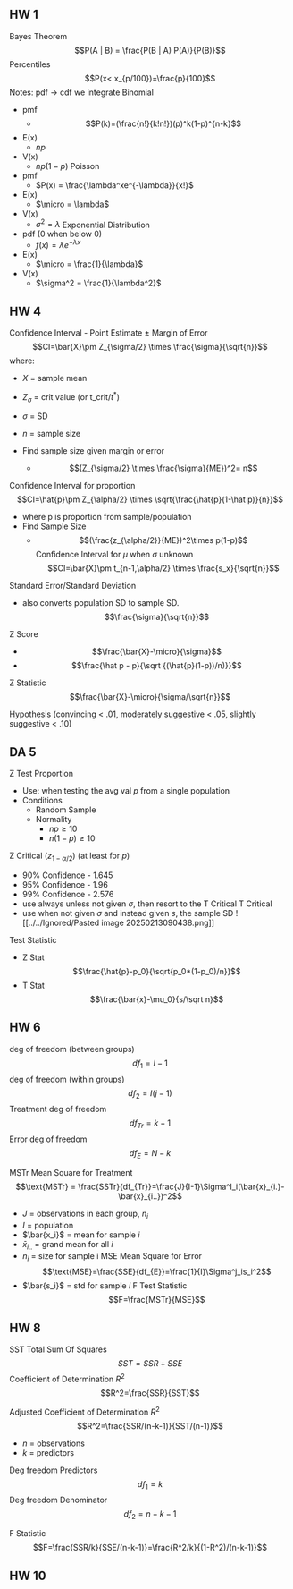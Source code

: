 ## HW 1
Bayes Theorem
$$P(A | B) = \frac{P(B | A) P(A)}{P(B)}$$
Percentiles
$$P(x< x_{p/100})=\frac{p}{100}$$
Notes: pdf -> cdf we integrate
Binomial 
- pmf
	- $$P(k)=(\frac{n!}{k!n!})(p)^k(1-p)^{n-k}$$
- E(x)
	- $np$
- V(x)
	- $np(1-p)$
Poisson 
- pmf
	- $P(x) = \frac{\lambda^xe^{-\lambda}}{x!}$
- E(x)
	- $\micro = \lambda$
- V(x)
	- $\sigma^2 = \lambda$
Exponential Distribution
- pdf (0 when below 0)
	- $f(x) = \lambda e^{-\lambda x}$
- E(x)
	- $\micro = \frac{1}{\lambda}$
- V(x)
	- $\sigma^2 = \frac{1}{\lambda^2}$


## HW 4
Confidence Interval - Point Estimate $\pm$ Margin of Error
$$CI=\bar{X}\pm Z_{\sigma/2} \times \frac{\sigma}{\sqrt{n}}$$
where:
- $X$ = sample mean
- $Z_\sigma$ = crit value (or t_crit/$t^*$)
- $\sigma$ = SD
- $n$ = sample size

- Find sample size given margin or error
	- $$(Z_{\sigma/2} \times \frac{\sigma}{ME})^2= n$$


Confidence Interval for proportion
$$CI=\hat{p}\pm Z_{\alpha/2} \times \sqrt{\frac{\hat{p}(1-\hat p)}{n}}$$

- where p is proportion from $\text{sample}/\text{population}$
- Find Sample Size
	- $$(\frac{z_{\alpha/2}}{ME})^2\times p(1-p)$$
Confidence Interval for $\mu$ when $\sigma$ unknown
$$CI=\bar{X}\pm t_{n-1,\alpha/2} \times \frac{s_x}{\sqrt{n}}$$

Standard Error/Standard Deviation
- also converts population SD to sample SD.
$$\frac{\sigma}{\sqrt{n}}$$

Z Score
- $$\frac{\bar{X}-\micro}{\sigma}$$
- $$\frac{\hat p - p}{\sqrt {(\hat{p}(1-p))/n)}}$$

Z Statistic
$$\frac{\bar{X}-\micro}{\sigma/\sqrt{n}}$$

Hypothesis
(convincing < .01, moderately suggestive < .05, slightly suggestive < .10)
## DA 5
Z Test Proportion
- Use: when testing the avg val $p$ from a single population
- Conditions
	- Random Sample
	- Normality
		- $np \geq 10$
		- $n(1-p) \geq 10$

Z Critical ($z_{1-\alpha/2}$) (at least for $p$)
- 90% Confidence - 1.645
- 95% Confidence - 1.96
- 99% Confidence - 2.576
- use always unless not given $\sigma$, then resort to the T Critical
T Critical
- use when not given $\sigma$ and instead given $s$, the sample SD
![[../../Ignored/Pasted image 20250213090438.png]]

Test Statistic
- Z Stat$$\frac{\hat{p}-p_0}{\sqrt{p_0*(1-p_0)/n}}$$
- T Stat $$\frac{\bar{x}-\mu_0}{s/\sqrt n}$$

## HW 6
deg of freedom (between groups) $$df_{1}=I-1$$
deg of freedom (within groups)$$df_{2}=I(j-1)$$
Treatment deg of freedom $$df_{Tr}=k-1$$
Error deg of freedom $$df_{E}=N-k$$

MSTr Mean Square for Treatment
$$\text{MSTr} = \frac{SSTr}{df_{Tr}}=\frac{J}{I-1}\Sigma^I_i(\bar{x}_{i.}-\bar{x}_{i..})^2$$
- $J$ = observations in each group, $n_i$
- $I$ = population
- $\bar{x_i}$ = mean for sample $i$
- $\bar{x}_{i..}$ = grand mean for all $i$
- $n_i$ = size for sample i
MSE Mean Square for Error
$$\text{MSE}=\frac{SSE}{df_{E}}=\frac{1}{I}\Sigma^j_is_i^2$$
- $\bar{s_i}$ = std for sample $i$
F Test Statistic
$$F=\frac{MSTr}{MSE}$$
## HW 8
SST Total Sum Of Squares
$$SST=SSR + SSE$$
Coefficient of Determination $R^2$
$$R^2=\frac{SSR}{SST}$$

Adjusted Coefficient of Determination $R^2$
$$R^2=\frac{SSR/(n-k-1)}{SST/(n-1)}$$
- $n$ = observations
- $k$ = predictors

Deg freedom Predictors$$df_1=k$$
Deg freedom Denominator$$df_2=n-k-1$$

F Statistic
$$F=\frac{SSR/k}{SSE/(n-k-1)}=\frac{R^2/k}{(1-R^2)/(n-k-1)}$$

## HW 10